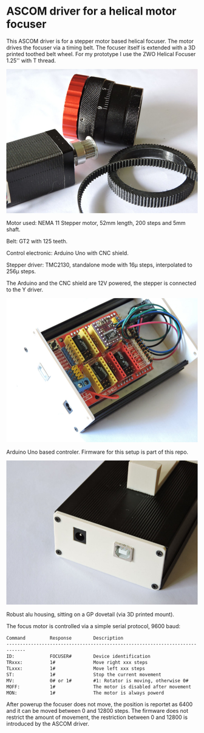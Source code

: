 # ASCOM driver for a helical motor focuser

This ASCOM driver is for a stepper motor based helical focuser. The motor drives the focuser via a timing belt. The focuser itself is extended with a 3D printed toothed belt wheel. For my prototype I use the ZWO Helical Focuser 1.25'' with T thread.

![alt text](Helical.jpg)

Motor used: NEMA 11 Stepper motor, 52mm length, 200 steps and 5mm shaft.

Belt: GT2 with 125 teeth.

Control electronic: Arduino Uno with CNC shield. 

Stepper driver: TMC2130, standalone mode with 16µ steps, interpolated to 256µ steps.


The Arduino and the CNC shield are 12V powered, the stepper is connected to the Y driver.

![alt text](helical_el1.jpg)

Arduino Uno based controler. Firmware for this setup is part of this repo.

![alt text](helical_el2.jpg)

Robust alu housing, sitting on a GP dovetail (via 3D printed mount).

The focus motor is controlled via a simple serial protocol, 9600 baud:

```
Command         Response        Description
-----------------------------------------------------------------------------
ID:             FOCUSER#        Device identification
TRxxx:          1#              Move right xxx steps
TLxxx:          1#              Move left xxx steps
ST:             1#              Stop the current movement
MV:             0# or 1#        #1: Rotator is moving, otherwise 0#
MOFF:           1#              The motor is disabled after movement
MON:            1#              The motor is always powerd
```

After powerup the focuser does not move, the position is reportet as 6400 and it can be moved between 0 and 12800 steps. The firmware does not restrict the amount of movement, the restriction between 0 and 12800 is introduced by the ASCOM driver. 
